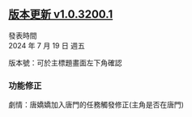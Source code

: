 ## [版本更新 v1.0.3200.1](https://store.steampowered.com/news/app/1859910/view/4352249866651883660?l=tchinese)

發表時間  
2024 年 7 月 19 日 週五

版本號：可於主標題畫面左下角確認

### 功能修正

劇情：唐嬌嬌加入唐門的任務觸發修正(主角是否在唐門)
